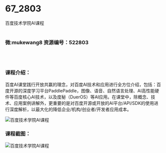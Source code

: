 # 67_2803
百度技术学院AI课程
<br/></br>
<h3>微:mukewang8 资源编号：522803</h3>
<br/></br>
<h3>课程介绍：</h3>
<p>百度<a title="查看与 AI 相关的文章" target="_blank">AI</a>课堂践行开放共赢的理念，对百度<a title="查看与 AI 相关的文章" target="_blank">AI</a>技术和应用进行全方位介绍，包括：百度开源的深度学习平台PaddlePaddle，图像、语音、自然语言处理、AI高性能硬件等百度核心AI技术，以及度秘（DuerOS）等AI应用。在课堂中，除概念、技术、应用案例讲解外，更重要的是对百度开源或开放的AI平台/API/SDK的使用进行深度解析，以最大化的降低企业/机构/创业者/开发者应用成本。</p>
<p><img src="https://www.ko996.com/wp-content/uploads/img/2018/06/2-18-300x220.png" alt="百度技术学院AI课程"></p>
<div class="info-desc">
<h3>课程截图：</h3>
<p><img src="https://www.ko996.com/wp-content/uploads/img/2018/06/3-19.png" alt="百度技术学院AI课程"></p>


			
</div>
